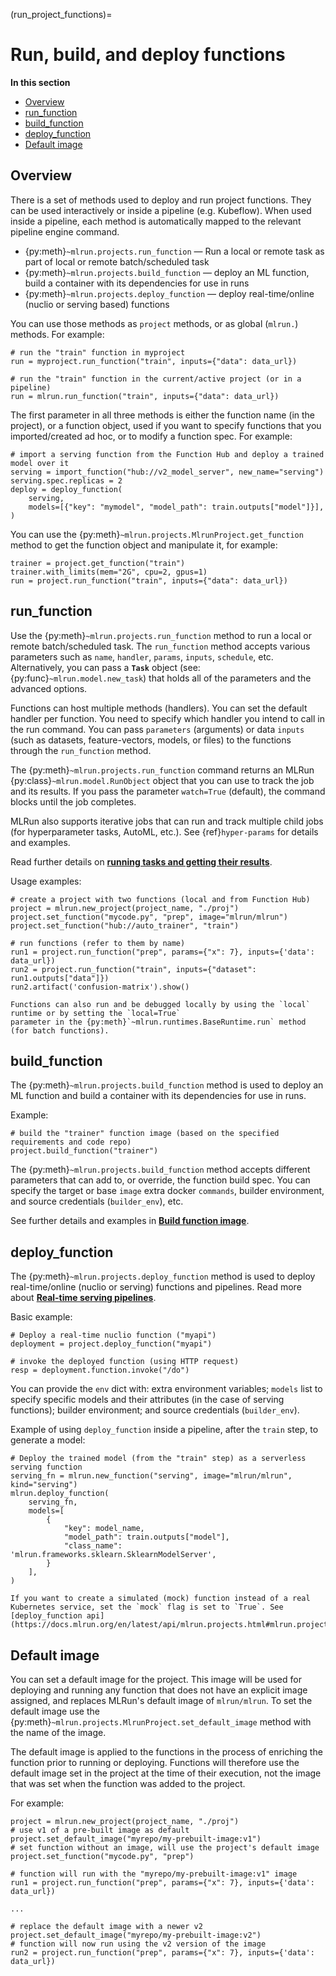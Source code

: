 (run_project_functions)=
# Run, build, and deploy functions

**In this section**
- [Overview](#overview)
- [run_function](#run)
- [build_function](#build)
- [deploy_function](#deploy)
- [Default image](#default_image)

<a id="overview"></a>
## Overview

There is a set of methods used to deploy and run project functions. They can be used interactively or inside a pipeline (e.g. Kubeflow). 
When used inside a pipeline, each method is automatically mapped to the relevant pipeline engine command.

* {py:meth}`~mlrun.projects.run_function` &mdash; Run a local or remote task as part of local or remote batch/scheduled task
* {py:meth}`~mlrun.projects.build_function` &mdash; deploy an ML function, build a container with its dependencies for use in runs
* {py:meth}`~mlrun.projects.deploy_function` &mdash; deploy real-time/online (nuclio or serving based) functions

You can use those methods as `project` methods, or as global (`mlrun.`) methods. For example:

    # run the "train" function in myproject
    run = myproject.run_function("train", inputs={"data": data_url})  
    
    # run the "train" function in the current/active project (or in a pipeline)
    run = mlrun.run_function("train", inputs={"data": data_url})  
    
The first parameter in all three methods is either the function name (in the project), or a function object, used if you want to 
specify functions that you imported/created ad hoc, or to modify a function spec. For example:

    # import a serving function from the Function Hub and deploy a trained model over it
    serving = import_function("hub://v2_model_server", new_name="serving")
    serving.spec.replicas = 2
    deploy = deploy_function(
        serving,
        models=[{"key": "mymodel", "model_path": train.outputs["model"]}],
    )
    
You can use the {py:meth}`~mlrun.projects.MlrunProject.get_function` method to get the function object and manipulate it, for example:

    trainer = project.get_function("train")
    trainer.with_limits(mem="2G", cpu=2, gpus=1)
    run = project.run_function("train", inputs={"data": data_url}) 


<a id="run"></a>
## run_function

Use the {py:meth}`~mlrun.projects.run_function` method to run a local or remote batch/scheduled task.
The `run_function` method accepts various parameters such as `name`, `handler`, `params`, `inputs`, `schedule`, etc. 
Alternatively, you can pass a **`Task`** object (see: {py:func}`~mlrun.model.new_task`) that holds all of the 
parameters and the advanced options. 

Functions can host multiple methods (handlers). You can set the default handler per function. You need to specify which handler you intend to call in the run command. 
You can pass `parameters` (arguments) or data `inputs` (such as datasets, feature-vectors, models, or files) to the functions through the `run_function` method.
 
The {py:meth}`~mlrun.projects.run_function` command returns an MLRun {py:class}`~mlrun.model.RunObject` object that you can use to track the job and its results. 
If you pass the parameter `watch=True` (default), the command blocks until the job completes.

MLRun also supports iterative jobs that can run and track multiple child jobs (for hyperparameter tasks, AutoML, etc.). 
See {ref}`hyper-params` for details and examples.

Read further details on [**running tasks and getting their results**](../concepts/submitting-tasks-jobs-to-functions.html).

Usage examples:

    # create a project with two functions (local and from Function Hub)
    project = mlrun.new_project(project_name, "./proj")
    project.set_function("mycode.py", "prep", image="mlrun/mlrun")
    project.set_function("hub://auto_trainer", "train")

    # run functions (refer to them by name)
    run1 = project.run_function("prep", params={"x": 7}, inputs={'data': data_url})
    run2 = project.run_function("train", inputs={"dataset": run1.outputs["data"]})
    run2.artifact('confusion-matrix').show()


```{admonition} Run/simulate functions locally: 
Functions can also run and be debugged locally by using the `local` runtime or by setting the `local=True` 
parameter in the {py:meth}`~mlrun.runtimes.BaseRuntime.run` method (for batch functions).
```

<a id="build"></a>
## build_function

The {py:meth}`~mlrun.projects.build_function` method is used to deploy an ML function and build a container with its dependencies for use in runs.

Example:

    # build the "trainer" function image (based on the specified requirements and code repo)
    project.build_function("trainer")

The {py:meth}`~mlrun.projects.build_function` method accepts different parameters that can add to, or override, the function build spec.
You can specify the target or base `image` extra docker `commands`, builder environment, and source credentials (`builder_env`), etc. 

See further details and examples in [**Build function image**](../runtimes/image-build.html). 


<a id="deploy"></a>
## deploy_function

The {py:meth}`~mlrun.projects.deploy_function` method is used to deploy real-time/online (nuclio or serving) functions and pipelines.
Read more about [**Real-time serving pipelines**](../serving/serving-graph.html).

Basic example:

    # Deploy a real-time nuclio function ("myapi")
    deployment = project.deploy_function("myapi")
    
    # invoke the deployed function (using HTTP request) 
    resp = deployment.function.invoke("/do")

You can provide the `env` dict with: extra environment variables; `models` list to specify specific models and their attributes 
(in the case of serving functions); builder environment; and source credentials (`builder_env`).

Example of using `deploy_function` inside a pipeline, after the `train` step, to generate a model:

    # Deploy the trained model (from the "train" step) as a serverless serving function
    serving_fn = mlrun.new_function("serving", image="mlrun/mlrun", kind="serving")
    mlrun.deploy_function(
        serving_fn,
        models=[
            {
                "key": model_name,
                "model_path": train.outputs["model"],
                "class_name": 'mlrun.frameworks.sklearn.SklearnModelServer',
            }
        ],
    )


```{admonition} Note
If you want to create a simulated (mock) function instead of a real Kubernetes service, set the `mock` flag is set to `True`. See [deploy_function api](https://docs.mlrun.org/en/latest/api/mlrun.projects.html#mlrun.projects.MlrunProject.deploy_function).
```

<a id="default_image"></a>
## Default image

You can set a default image for the project. This image will be used for deploying and running any function that does
not have an explicit image assigned, and replaces MLRun's default image of `mlrun/mlrun`. To set the default image use 
the {py:meth}`~mlrun.projects.MlrunProject.set_default_image` method with the name of the image.

The default image is applied to the functions in the process of enriching the function prior to running or 
deploying. Functions will therefore use the default image set in the project at the time of their execution, not the
image that was set when the function was added to the project.

For example:

    project = mlrun.new_project(project_name, "./proj")
    # use v1 of a pre-built image as default
    project.set_default_image("myrepo/my-prebuilt-image:v1")
    # set function without an image, will use the project's default image
    project.set_function("mycode.py", "prep")

    # function will run with the "myrepo/my-prebuilt-image:v1" image
    run1 = project.run_function("prep", params={"x": 7}, inputs={'data': data_url})

    ...

    # replace the default image with a newer v2
    project.set_default_image("myrepo/my-prebuilt-image:v2")
    # function will now run using the v2 version of the image 
    run2 = project.run_function("prep", params={"x": 7}, inputs={'data': data_url})


